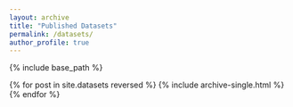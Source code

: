 ```yaml
---
layout: archive
title: "Published Datasets"
permalink: /datasets/
author_profile: true
---
```


{% include base_path %}

{% for post in site.datasets reversed %}
  {% include archive-single.html %}
{% endfor %}
